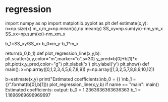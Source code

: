 # regression
import numpy as np 
import matplotlib.pyplot as plt 
def estimate(x,y): n=np.size(x)
m_x,m_y=np.mean(x),np.mean(y)
SS_xy=np.sum(yx)-nm_ym_x
SS_xx=np.sum(xx)-nm_xm_x

b_1=SS_xy/SS_xx
b_0=m_y-b_1*m_x

return(b_0,b_1)
def plot_regression_line(x,y,b):
plt.scatter(x,y,color="m",marker="o",s=30)
y_pred=b[0]+b[1]*x
plt.plot(x,y_pred,color="g")
plt.xlabel('x')
plt.ylabel('y')
plt.show()
def main():
x=np.array([0,1,2,3,4,5,6,7,8,9])
y=np.array([1,3,2,5,7,8,8,9,10,12])

b=estimate(x,y)
print("Estimated coefficients:\nb_0 = {} \nb_1 = {}".format(b[0],b[1]))
plot_regression_line(x,y,b)
if name == "main": main() Estimated coefficients: output: b_0 = 1.2363636363636363 b_1 = 1.1696969696969697
